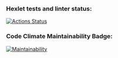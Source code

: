 ### Hexlet tests and linter status:
[![Actions Status](https://github.com/rezajkee/python-project-lvl1/workflows/hexlet-check/badge.svg)](https://github.com/rezajkee/python-project-lvl1/actions)
### Code Climate Maintainability Badge:
[![Maintainability](https://api.codeclimate.com/v1/badges/fc6d87f908db791148b6/maintainability)](https://codeclimate.com/github/rezajkee/python-project-lvl1/maintainability)
